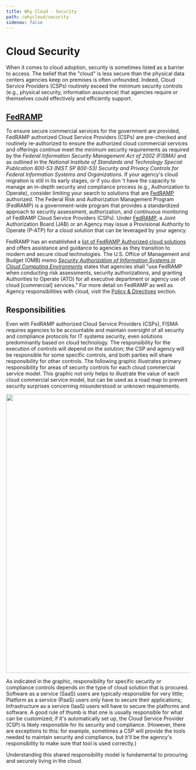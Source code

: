 ```yaml
---
title: Why Cloud - Security
path: /whycloud/security
sidenav: false
---
```


# Cloud Security


When it comes to cloud adoption, security is sometimes listed as a barrier to access. The belief that the "cloud" is less secure than the physical data centers agencies keep on premises is often unfounded.  Indeed, Cloud Service Providers (CSPs) routinely exceed the minimum security controls (e.g., physical security, information assurance) that agencies require or themselves could effectively and efficiently support.

## **[FedRAMP](https://www.fedramp.gov/)**

To ensure secure commercial services for the government are provided, FedRAMP authorized Cloud Service Providers (CSPs) are pre-checked and routinely re-authorized to ensure the authorized cloud commercial services and offerings continue meet the minimum security requirements as required by the _Federal Information Security Management Act of 2002 (FISMA)_ and as outlined in the _National Institute of Standards and Technology Special Publication 800-53 (NIST SP 800-53) Security and Privacy Controls for Federal Information Systems and Organizations_. If your agency's cloud migration is still in its early stages, or if you don 't have the capacity to manage an in-depth security and compliance process (e.g., Authorization to Operate), consider limiting your search to solutions that are [FedRAMP]("https://www.fedramp.gov/">) authorized. The Federal Risk and Authorization Management Program (FedRAMP) is a government-wide program that provides a standardized approach to security assessment, authorization, and continuous monitoring of FedRAMP Cloud Service Providers (CSPs). Under [FedRAMP]("https://www.fedramp.gov/">), a Joint Authorization Board (JAB) or an Agency may issue a Provisional Authority to Operate (P-ATP) for a cloud solution that can be leveraged by your agency.

FedRAMP has an established a [list of FedRAMP Authorized cloud solutions]("https://marketplace.fedramp.gov/#/products?sort=productName") and offers assistance and guidance to agencies as they transition to modern and secure cloud technologies. The U.S. Office of Management and Budget (OMB) memo [_Security Authorization of Information Systems in Cloud Computing Environments_](href="https://www.fedramp.gov/assets/resources/documents/FedRAMP_Policy_Memo.pdf") states that agencies shall  "use FedRAMP when conducting risk assessments, security authorizations, and granting Authorities to Operate (ATO) for all executive department or agency use of cloud [commercial] services."  For more detail on FedRAMP as well as Agency responsibilities with cloud, visit the [Policy & Directives](/policy) section.

## Responsibilities

Even with FedRAMP authorized Cloud Service Providers (CSPs), FISMA requires agencies to be accountable and maintain oversight of all security and compliance protocols for IT systems security, even solutions predominantly based on cloud technology.  The responsibility for the execution of controls will depend on the solution; the CSP and agency will be responsible for some specific controls, and both parties will share responsibility for other controls. The following graphic illustrates primary responsibility for areas of security controls for each cloud commercial service model.  This graphic not only helps to illustrate the value of each cloud commercial service model, but can be used as a road map to prevent security surprises concerning misunderstood or unknown requirements.

<p><img alt=" " src="https://hallways.cap.gsa.gov/system/files/iaas-paas-monitor-1554998012.png" style="height:763px; width:1600px" /></p>

As indicated in the graphic, responsibility for specific security or compliance controls depends on the type of cloud solution that is procured. Software as a service (SaaS) users are typically responsible for very little; Platform as a service (PaaS) users only have to secure their applications; Infrastructure as a service (IaaS) users will have to secure the platforms and software. A good rule of thumb is that one is usually responsible for what can be customized; if it's automatically set up, the Cloud Service Provider (CSP) is likely responsible for its security and compliance. (However, there are exceptions to this: for example, sometimes a CSP will provide the tools needed to maintain security and compliance, but it'll be the agency's responsibility to make sure that tool is used correctly.) 

Understanding this shared responsibility model is fundamental to procuring and securely living in the cloud.